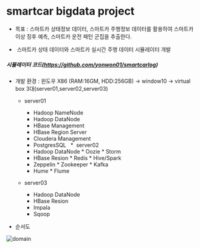 # smartcar bigdata project

* 목표 : 스마트카 상태정보 데이터, 스마트카 주행정보 데이터를 활용하여 스마트카 이상 징후 예측, 스마트카 운전 패턴 군집을 추출한다. 

*  스마트카 상태 데이터와 스마트카 실시간 주행 데이터 시뮬레이터 개발
##### 시뮬레이터 코드(https://github.com/yonwon01/smartcarlog)

* 개발 환경 : 윈도우 X86 (RAM:16GM, HDD:256GB) -> window10 -> virtual box 3대(server01,server02,server03)
    *  server01
         * Hadoop NameNode
         * Hadoop DataNode
         * HBase Management
         * HBase Region Server
         * Cloudera Management
         * PostgresSQL
    *  server02
         * Hadoop DataNode  * Oozie     * Storm
         * HBase Resion     * Redis     * Hive/Spark
         * Zeppelin         * Zookeeper * Kafka
         * Hume             * Flume
         
    *  server03
         * Hadoop DataNode
         * HBase Resion
         * Impala
         * Sqoop
         

* 순서도

![domain](https://github.com/yonwon01/bigdata/blob/master/domain.png)




























